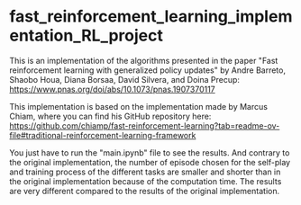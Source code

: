 # fast_reinforcement_learning_implementation_RL_project

This is an implementation of the algorithms presented in the paper "Fast reinforcement learning with generalized
policy updates" by Andre Barreto, Shaobo Houa, Diana Borsaa, David Silvera, and Doina Precup:
https://www.pnas.org/doi/abs/10.1073/pnas.1907370117

This implementation is based on the implementation made by Marcus Chiam, where you can find his GitHub repository here:
https://github.com/chiamp/fast-reinforcement-learning?tab=readme-ov-file#traditional-reinforcement-learning-framework

You just have to run the "main.ipynb" file to see the results. 
And contrary to the original implementation, the number of episode chosen for the self-play and training process of the different tasks are smaller and shorter than in the original implementation because of the computation time. The results are very different compared to the results of the original implementation.
